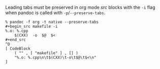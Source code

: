Leading tabs must be preserved in org mode *src* blocks with the `-i`
flag when pandoc is called with `-p`/`--preserve-tabs`.

```
% pandoc -f org -t native --preserve-tabs
#+begin_src makefile -i
%.o: %.cpp
	$(CXX)	-o	$@	$<
#+end_src
^D
[ CodeBlock
    ( "" , [ "makefile" ] , [] )
    "%.o: %.cpp\n\t$(CXX)\t-o\t$@\t$<\n"
]
```
